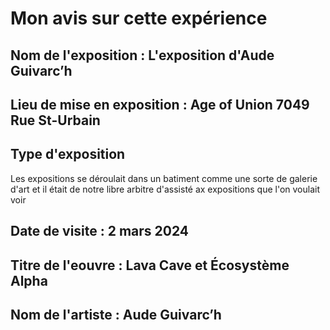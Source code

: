 # Mon avis sur cette expérience

## Nom de l'exposition : L'exposition d'Aude Guivarc’h

## Lieu de mise en exposition : Age of Union 7049 Rue St-Urbain

## Type d'exposition
Les expositions se déroulait dans un batiment comme une sorte de galerie d'art et il était de notre libre arbitre d'assisté ax expositions que l'on voulait voir

## Date de visite : 2 mars 2024

## Titre de l'eouvre : Lava Cave et Écosystème Alpha

## Nom de l'artiste : Aude Guivarc’h 


